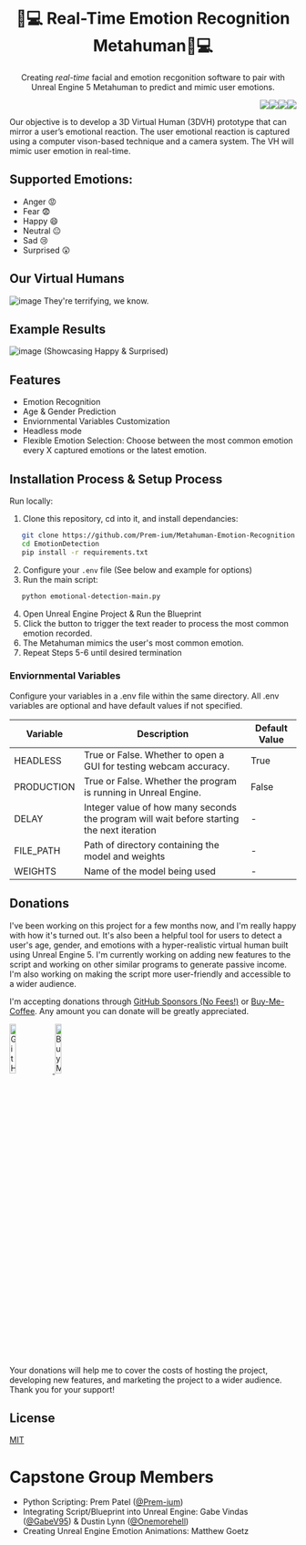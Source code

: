 <h1 align="center"> 🧠💻 Real-Time Emotion Recognition Metahuman🧠💻 </h1>
<p align="center">Creating <i>real-time</i> facial and emotion recgonition software to pair with Unreal Engine 5 Metahuman to predict and mimic user emotions.</p>
<p align="right"><img src="https://img.shields.io/badge/python-3670A0?style=for-the-badge&logo=python&logoColor=ffdd54"/><img src="https://img.shields.io/badge/TensorFlow-%23FF6F00.svg?style=for-the-badge&logo=TensorFlow&logoColor=white"/><img src="https://img.shields.io/badge/numpy-%23013243.svg?style=for-the-badge&logo=numpy&logoColor=white"/><img src="https://img.shields.io/badge/Keras-%23D00000.svg?style=for-the-badge&logo=Keras&logoColor=white"/></p>
Our objective is to develop a 3D Virtual Human (3DVH) prototype that can mirror a user’s emotional reaction. The user emotional reaction is captured using a computer vison-based technique and a camera system.  The VH will mimic user emotion in real-time.

## Supported Emotions:
- Anger 😡
- Fear 😨
- Happy 😄
- Neutral 😐
- Sad 😢
- Surprised 😲

## Our Virtual Humans
![image](https://user-images.githubusercontent.com/80719066/229881331-faa04b08-8524-4901-9398-e8b927542c98.png)
They're terrifying, we know.

## Example Results 
![image](https://user-images.githubusercontent.com/80719066/229880499-9b973ded-d2ea-453f-8590-f873696ad039.png)
(Showcasing Happy & Surprised)

## Features

- Emotion Recognition
- Age & Gender Prediction
- Enviornmental Variables Customization
- Headless mode
- Flexible Emotion Selection: Choose between the most common emotion every X captured emotions or the latest emotion.

## Installation Process & Setup Process
Run locally:
1. Clone this repository, cd into it, and install dependancies:
```sh
   git clone https://github.com/Prem-ium/Metahuman-Emotion-Recognition.git
   cd EmotionDetection
   pip install -r requirements.txt
   ```
2. Configure your `.env` file (See below and example for options)
3. Run the main script:
```sh
   python emotional-detection-main.py
```
4. Open Unreal Engine Project & Run the Blueprint
5. Click the button to trigger the text reader to process the most common emotion recorded.
6. The Metahuman mimics the user's most common emotion.
7. Repeat Steps 5-6 until desired termination

### Enviornmental Variables
Configure your variables in a .env file within the same directory. All .env variables are optional and have default values if not specified. 

| Variable     | Description                                                        | Default Value |
|--------------|--------------------------------------------------------------------|---------------|
| HEADLESS     | True or False. Whether to open a GUI for testing webcam accuracy.   | True          |
| PRODUCTION   | True or False. Whether the program is running in Unreal Engine.     | False         |
| DELAY        | Integer value of how many seconds the program will wait before starting the next iteration | - |
| FILE_PATH    | Path of directory containing the model and weights                  | - |
| WEIGHTS      | Name of the model being used                                        | - |


## Donations
I've been working on this project for a few months now, and I'm really happy with how it's turned out. It's also been a helpful tool for users to detect a user's age, gender, and emotions with a hyper-realistic virtual human built using Unreal Engine 5. I'm currently working on adding new features to the script and working on other similar programs to generate passive income. I'm also working on making the script more user-friendly and accessible to a wider audience.


I'm accepting donations through <a href="https://github.com/sponsors/Prem-ium">GitHub Sponsors (No Fees!)</a> or <a href="https://www.buymeacoffee.com/prem.ium">Buy-Me-Coffee</a>. Any amount you can donate will be greatly appreciated.
  
<a href="https://github.com/sponsors/Prem-ium" target="_blank">
        <img src="https://img.shields.io/badge/sponsor-30363D?style=for-the-badge&logo=GitHub-Sponsors&logoColor=#EA4AAA" alt="GitHub Sponsor" img width="15%">
</a>
<a href="https://www.buymeacoffee.com/prem.ium" target="_blank">
        <img src="https://raw.githubusercontent.com/Prem-ium/youtube-analytics-bot/main/output-examples/media/coffee-logo.png" alt="Buy Me A Coffee" img width="15%">
</a>

Your donations will help me to cover the costs of hosting the project, developing new features, and marketing the project to a wider audience.
Thank you for your support!

## License

[MIT](https://choosealicense.com/licenses/mit/)

# Capstone Group Members
- Python Scripting: Prem Patel ([@Prem-ium](https://github.com/Prem-ium))
- Integrating Script/Blueprint into Unreal Engine: Gabe Vindas ([@GabeV95](https://github.com/GabeV95)) & Dustin Lynn ([@Onemorehell](https://github.com/Onemorehell))
- Creating Unreal Engine Emotion Animations: Matthew Goetz

